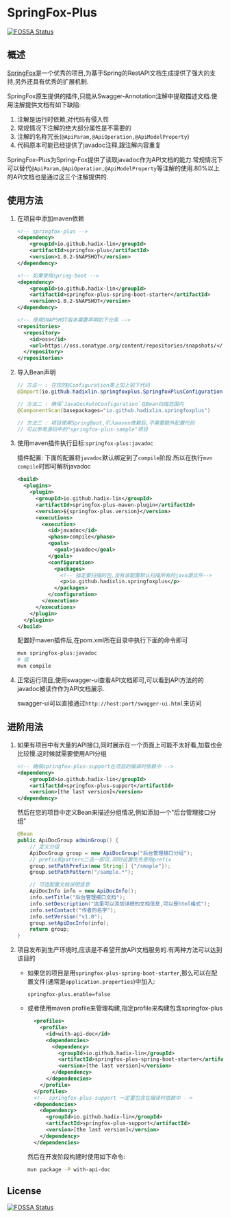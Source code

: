 # SpringFox-Plus
[![FOSSA Status](https://app.fossa.io/api/projects/git%2Bgithub.com%2Fhadix-lin%2Fspringfox-plus.svg?type=shield)](https://app.fossa.io/projects/git%2Bgithub.com%2Fhadix-lin%2Fspringfox-plus?ref=badge_shield)


## 概述

[SpringFox](<http://springfox.github.io/springfox/>)是一个优秀的项目,为基于Spring的RestAPI文档生成提供了强大的支持,另外还具有优秀的扩展机制.

SpringFox原生提供的插件,只能从Swagger-Annotation注解中提取描述文档.使用注解提供文档有如下缺陷:

1. 注解是运行时依赖,对代码有侵入性
2. 常规情况下注解的绝大部分属性是不需要的
3. 注解的名称冗长(`@ApiParam,@ApiOperation,@ApiModelProperty`)
4. 代码原本可能已经提供了javadoc注释,跟注解内容重复

SpringFox-Plus为Spring-Fox提供了读取javadoc作为API文档的能力.常规情况下可以替代`@ApiParam,@ApiOperation,@ApiModelProperty`等注解的使用.80%以上的API文档也是通过这三个注解提供的.

## 使用方法

1. 在项目中添加maven依赖

   ```xml
   <!-- springfox-plus -->
   <dependency>
       <groupId>io.github.hadix-lin</groupId>
       <artifactId>springfox-plus</artifactId>
       <version>1.0.2-SNAPSHOT</version>
   </dependency>
   
   <!-- 如果使用spring-boot -->
   <dependency>
       <groupId>io.github.hadix-lin</groupId>
       <artifactId>springfox-plus-spring-boot-starter</artifactId>
       <version>1.0.2-SNAPSHOT</version>
   </dependency>
   
   <!-- 使用SNAPSHOT版本需要声明如下仓库 -->
   <repositories>
     <repository>
       <id>oss</id>
       <url>https://oss.sonatype.org/content/repositories/snapshots/</url>
     </repository>
   </repositories>
   ```
   
2. 导入Bean声明

   ```java
   // 方法一 : 在您的@Configuration类上加上如下代码
   @Import(io.github.hadixlin.springfoxplus.SpringfoxPlusConfiguration.class)
   
   // 方法二 : 确保`JavaDocAutoConfiguration`在Bean扫描范围内
   @ComponentScan(basepackages="io.github.hadixlin.springfoxplus")
   
   // 方法三 : 项目使用SpringBoot,引入maven依赖后,不需要额外配置代码
   // 可以参考源码中的"springfox-plus-sample"项目
   ```

3. 使用maven插件执行目标:`springfox-plus:javadoc`

   插件配置: 下面的配置将`javadoc`默认绑定到了`compile`阶段.所以在执行`mvn compile`时即可解析javadoc

   ```xml
   <build>
     <plugins>
       <plugin>
         <groupId>io.github.hadix-lin</groupId>
         <artifactId>springfox-plus-maven-plugin</artifactId>
         <version>${springfox-plus.version}</version>
         <executions>
           <execution>
             <id>javadoc</id>
             <phase>compile</phase>
             <goals>
               <goal>javadoc</goal>
             </goals>
             <configuration>
               <packages>
                 <!-- 指定要扫描的包,没有该配置默认扫描所有的java源文件-->
                 <p>io.github.hadixlin.springfoxplus</p>
               </packages>
             </configuration>
           </execution>
         </executions>
       </plugin>
     </plugins>
   </build>
   ```

   配置好maven插件后,在pom.xml所在目录中执行下面的命令即可

   ```bash
   mvn springfox-plus:javadoc 
   # 或
   mvn compile
   ```

4. 正常运行项目,使用swagger-ui查看API文档即可,可以看到API方法的的javadoc被读作作为API文档展示.

   swagger-ui可以直接通过`http://host:port/swagger-ui.html`来访问

## 进阶用法

1. 如果有项目中有大量的API接口,同时展示在一个页面上可能不太好看,加载也会比较慢.这时候就需要使用API分组

   ```xml
   <!-- 确保springfox-plus-support在项目的编译时依赖中 -->
   <dependency>
       <groupId>io.github.hadix-lin</groupId>
       <artifactId>springfox-plus-support</artifactId>
       <version>[the last version]</version>
   </dependency>
   ```

   然后在您的项目中定义Bean来描述分组情况,例如添加一个"后台管理接口分组"

   ```java
   @Bean
   public ApiDocGroup adminGroup() {
       // 定义分组
       ApiDocGroup group = new ApiDocGroup("后台管理接口分组");
       // prefix和pattern二选一即可,同时设置优先使用prefix
       group.setPathPrefix(new String[] {"/smaple"});
       group.setPathPattern("/sample.*");
   
       // 可选配置文档说明信息
       ApiDocInfo info = new ApiDocInfo();
       info.setTitle("后台管理接口文档");
       info.setDescription("这里可以添加详细的文档信息,可以是html格式");
       info.setContact("作者的名字");
       info.setVersion("v1.0");
       group.setApiDocInfo(info);
       return group;
   }
   ```

2. 项目发布到生产环境时,应该是不希望开放API文档服务的.有两种方法可以达到该目的

   * 如果您的项目是用`springfox-plus-spring-boot-starter`,那么可以在配置文件(通常是`application.properties`)中加入:

     `springfox-plus.enable=false`
     
   * 或者使用maven profile来管理构建,指定profile来构建包含springfox-plus
     ```xml
       <profiles>
         <profile>
           <id>with-api-doc</id>
           <dependencies>
             <dependency>
               <groupId>io.github.hadix-lin</groupId>
               <artifactId>springfox-plus-spring-boot-starter</artifactId>
               <version>[the last version]</version>
             </dependency>
           </dependencies>
         </profile>
       </profiles>
       <!-- springfox-plus-support 一定要包含在编译时依赖中 -->
       <dependencies>
         <dependency>
           <groupId>io.github.hadix-lin</groupId>
           <artifactId>springfox-plus-support</artifactId>
           <version>[the last version]</version>
         </dependency>
       </dependencies>
     ```

     然后在开发阶段构建时使用如下命令:

     ```bash
     mvn package -P with-api-doc
     ```


## License
[![FOSSA Status](https://app.fossa.io/api/projects/git%2Bgithub.com%2Fhadix-lin%2Fspringfox-plus.svg?type=large)](https://app.fossa.io/projects/git%2Bgithub.com%2Fhadix-lin%2Fspringfox-plus?ref=badge_large)